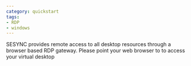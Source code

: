 ```yaml
---
category: quickstart
tags:
- RDP
- windows
---
```


SESYNC provides remote access to all desktop resources through a browser based RDP gateway.
Please point your web browser to [](https://desktop.sesync.org) to access your virtual desktop
